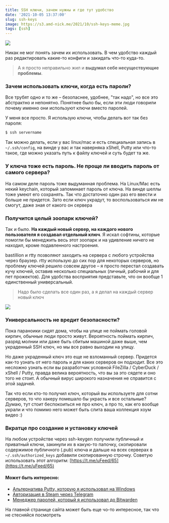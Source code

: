 ```yaml
---
title: SSH ключи, зачем нужны и где тут удобство
date: '2021-10-05 13:37:00'
slug: ssh-keys
image: https://s3.amd-nick.me/2021/10/ssh-keys-meme.jpg
tags: [ssh]
---
```


![](https://s3.amd-nick.me/2021/10/ssh-keys-meme.jpg)

Никак не мог понять зачем их использовать. В чем удобство каждый раз редактировать какие-то конфиги и закидать что-то куда-то.

<!--truncate-->

> А я просто неправильно жил и **выдумал себе несуществующие проблемы**.

### Зачем использовать ключи, когда есть пароли?

Все трубят одно и то же – безопаснее, удобнее, "так надо", но все это абстрактно и непонятно. Понятнее было бы, если эти люди говорили почему именно они используют ключи вместо паролей.

У меня все просто. Я использую ключи, чтобы делать вот так без пароля:

```bash
$ ssh servername
```

Так можно делать, если у вас linux/mac и есть специальная запись в `~/.ssh/config`, на винде у вас и так наверняка xShell, Putty или что-то такое, где можно указать путь к файлу ключей и суть будет та же.

### У ключа тоже есть пароль. Не проще ли вводить пароль от самого сервера?

На самом деле пароль тоже выдуманная проблема. На Linux/Mac есть некий keychain, который запоминает пароль от ключа. На винде шеллы тоже умеют его сохранять. Так что достаточно один раз его ввести и больше не придется. Зато если ключ украдут, то воспользоваться им не смогут, даже зная от какого он сервера

### Получится целый зоопарк ключей?

Так и было. **На каждый новый сервер, на каждого нового пользователя я создавал отдельный ключ**. Я искал софтины, которые помогли бы менеджить весь этот зоопарк и на удивление ничего не находил, кроме подавленного настроения.

bastillion и rtty позволяют заходить на сервера с любого устройства через браузер. rtty использую до сих пор для некоторых серверов, но проблему ключей решило совсем другое – я просто перестал создавать кучу ключей, оставив несколько специальных (личный, рабочий и для пет прожектов). Для удобства восприятия представьте, что он вообще 1 единственный универсальный.

> Надо было сделать все один раз, а я делал на каждый сервер новый ключ

![](https://s3.amd-nick.me/2021/10/image.png)

### Универсальность не вредит безопасности?

Пока параноики сидят дома, чтобы на улице не поймать головой кирпич, обычные люди просто живут. Вероятность поймать кирпич, разряд молнии или даже быть сбитым машиной даже выше, чем украденный SSH ключ, но мы все равно выходим на улицу.

Но даже украденный ключ это еще не взломанный сервер. Придется как-то узнать от него пароль и для каких серверов он подходит. Все это несложно узнать если вы разработчик условной FileZilla / CyberDuck / xShell / Putty, правда велика вероятность, что вы за это сядете и оно того не стоит. А обычный вирус широкого назначения не справится с этой задачей.

Так что если кто-то получил ключ, который вы используете для сотни серверов, то что хакеру помешало бы украсть и все остальные? Думаю, тут стоит беспокоиться не про ключ, а про то, как его вообще украли и что помимо него может быть слита ваша коллекция хоум видео :)

### Вкратце про создание и установку ключей

На любом устройстве через ssh-keygen получили публичный и приватный ключи, закинули их в какую-то папочку, скопировали содержимое публичного (.pub) ключа и дальше на всех серверах в `~/.ssh/authorized_keys` добавили скопированную строчку. Советую использовать этот алгоритм: [https://t.me/uFeed/65](https://t.me/uFeed/65)

#### Может быть интересно:

- [Альтернатива Putty, которую я использовал на Windows](2020-03-03-xshell-alternative-for-putty.md)
- [Авторизация в Steam через Telegram](2020-01-29-steam-telegram-authenticator.md)
- [Менеджер паролей, который я использовал до Bitwarden](2019-02-12-keepass-free-password-manager.md)

На главной странице сайта может быть еще чо-то интересное, так что не стесняйся посмотреть
